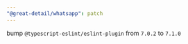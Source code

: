 ```yaml
---
"@great-detail/whatsapp": patch
---
```


bump `@typescript-eslint/eslint-plugin` from `7.0.2` to `7.1.0`
